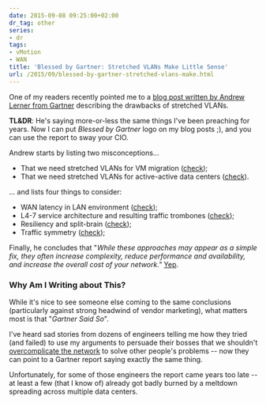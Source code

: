 ```yaml
---
date: 2015-09-08 09:25:00+02:00
dr_tag: other
series:
- dr
tags:
- vMotion
- WAN
title: 'Blessed by Gartner: Stretched VLANs Make Little Sense'
url: /2015/09/blessed-by-gartner-stretched-vlans-make.html
---
```

One of my readers recently pointed me to a [blog post written by Andrew Lerner from Gartner](http://blogs.gartner.com/andrew-lerner/2015/04/23/stretchdontbreak/) describing the drawbacks of stretched VLANs.

**TL&DR**: He's saying more-or-less the same things I've been preaching for years. Now I can put *Blessed by Gartner* logo on my blog posts ;), and you can use the report to sway your CIO.
<!--more-->
Andrew starts by listing two misconceptions...

-   That we need stretched VLANs for VM migration ([check](http://blog.ipspace.net/2013/01/long-distance-vmotion-stretched-ha.html));
-   That we need stretched VLANs for active-active data centers ([check](http://blog.ipspace.net/2012/01/ip-renumbering-in-disaster-avoidance.html)).

... and lists four things to consider:

-   WAN latency in LAN environment ([check](http://blog.ipspace.net/2015/01/latency-killer-of-spread-out.html));
-   L4-7 service architecture and resulting traffic trombones ([check](http://blog.ipspace.net/2010/09/long-distance-vmotion-and-traffic.html));
-   Resiliency and split-brain ([check](http://blog.ipspace.net/2011/06/stretched-clusters-almost-as-good-as.html));
-   Traffic symmetry ([check](http://blog.ipspace.net/2014/10/vxlan-and-otv-saga-continues.html));

Finally, he concludes that "*While these approaches may appear as a simple fix, they often increase complexity, reduce performance and availability, and increase the overall cost of your network."* [Yep](http://blog.ipspace.net/2013/09/sooner-or-later-someone-will-pay-for.html).

### Why Am I Writing about This?

While it's nice to see someone else coming to the same conclusions (particularly against strong headwind of vendor marketing), what matters most is that "*Gartner Said So*".

I've heard sad stories from dozens of engineers telling me how they tried (and failed) to use my arguments to persuade their bosses that we shouldn't [overcomplicate the network](http://blog.ipspace.net/2013/04/this-is-what-makes-networking-so-complex.html) to solve other people's problems -- now they can point to a Gartner report saying exactly the same thing.

Unfortunately, for some of those engineers the report came years too late -- at least a few (that I know of) already got badly burned by a meltdown spreading across multiple data centers.
